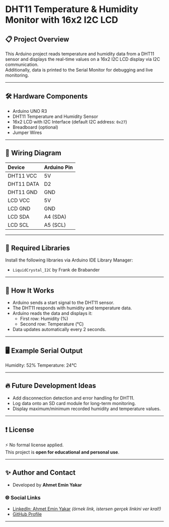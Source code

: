 # DHT11 Temperature & Humidity Monitor with 16x2 I2C LCD

## 📋 Project Overview
This Arduino project reads temperature and humidity data from a DHT11 sensor and displays the real-time values on a 16x2 I2C LCD display via I2C communication.  
Additionally, data is printed to the Serial Monitor for debugging and live monitoring.

---

## 🛠 Hardware Components
- Arduino UNO R3
- DHT11 Temperature and Humidity Sensor
- 16x2 LCD with I2C Interface (default I2C address: `0x27`)
- Breadboard (optional)
- Jumper Wires

---

## 🔌 Wiring Diagram

| Device         | Arduino Pin |
|:---------------|:------------|
| DHT11 VCC      | 5V          |
| DHT11 DATA     | D2          |
| DHT11 GND      | GND         |
| LCD VCC        | 5V          |
| LCD GND        | GND         |
| LCD SDA        | A4 (SDA)    |
| LCD SCL        | A5 (SCL)    |

---

## 🧩 Required Libraries
Install the following libraries via Arduino IDE Library Manager:
- `LiquidCrystal_I2C` by Frank de Brabander

---

## 🚀 How It Works
- Arduino sends a start signal to the DHT11 sensor.
- The DHT11 responds with humidity and temperature data.
- Arduino reads the data and displays it:
  - First row: Humidity (%)
  - Second row: Temperature (°C)
- Data updates automatically every 2 seconds.

---

## 🖥️ Example Serial Output

Humidity: 52% Temperature: 24°C


---

## 🔥 Future Development Ideas
- Add disconnection detection and error handling for DHT11.
- Log data onto an SD card module for long-term monitoring.
- Display maximum/minimum recorded humidity and temperature values.

---

## ❗ License
⚡ No formal license applied.  
This project is **open for educational and personal use**.  

---

## ✨ Author and Contact

- Developed by **Ahmet Emin Yakar**

### 🌐 Social Links
- [LinkedIn: Ahmet Emin Yakar](https://www.linkedin.com/in/ahmet-emin-yakar-bbb6732a6/) *(örnek link, istersen gerçek linkini ver kral!)*
- [GitHub Profile](https://github.com/ahmeteminyakar)

---
